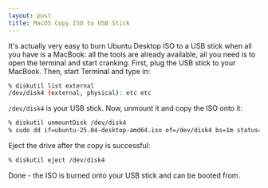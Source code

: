 ```yaml
---
layout: post
title: MacOS Copy ISO to USB Stick
---
```


It's actually very easy to burn Ubuntu Desktop ISO to a USB stick when
all you have is a MacBook: all the tools are already available, all you need
is to open the terminal and start cranking. First, plug the USB stick to
your MacBook. Then, start Terminal and type in:

```bash
% diskutil list external
/dev/disk4 (external, physical): etc etc
```
`/dev/disk4` is your USB stick. Now, unmount it and copy the ISO onto it:
```bash
% diskutil unmountDisk /dev/disk4
% sudo dd if=ubuntu-25.04-desktop-amd64.iso of=/dev/disk4 bs=1m status=progress
```
Eject the drive after the copy is successful:
```bash
% diskutil eject /dev/disk4
```
Done - the ISO is burned onto your USB stick and can be booted from.
